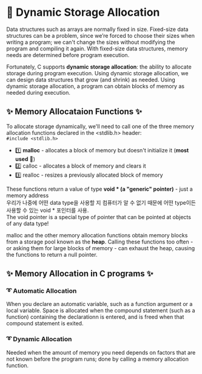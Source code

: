 # **💫 Dynamic Storage Allocation**

Data structures such as arrays are normally fixed in size. Fixed-size data structures can be a problem, since we’re forced to choose their sizes when writing a program; we can't change the sizes without modifying the program and compiling it again. With fixed-size data structures, memory needs are determined before program execution.

Fortunately, C supports **dynamic storage allocation**: the ability to allocate storage during program execution. Using dynamic storage allocation, we can design data structures that grow (and shrink) as needed. Using dynamic storage allocation, a program can obtain blocks of memory as needed during execution.

## **✨ Memory Allocataion Functions ✨**

To allocate storage dynamically, we'll need to call one of the three memory allocation functions declared in the <stdlib.h> header:  
`#include <stdlib.h>`

- 1️⃣ **malloc** - allocates a block of memory but doesn't initialize it (**most used** 💟)
- 2️⃣ calloc - allocates a block of memory and clears it
- 3️⃣ realloc - resizes a previously allocated block of memory

These functions return a value of type **void \* (a "generic" pointer)** - just a memory address  
우리가 나중에 어떤 data type을 사용할 지 컴퓨터가 알 수 없기 때문에 어떤 type이든 사용할 수 있는 void \* 포인터를 사용.  
The void pointer is a special type of pointer that can be pointed at objects of any data type!

malloc and the other memory allocation functions obtain memory blocks from a storage pool known as the **heap**. Calling these functions too often - or asking them for large blocks of memory - can exhaust the heap, causing the functions to return a null pointer.

## **✨ Memory Allocation in C programs ✨**

### **➰ Automatic Allocation**

When you declare an automatic variable, such as a function argument or a local variable. Space is allocated when the compound statement (such as a function) containing the declarationn is entered, and is freed when that compound statement is exited.

### **➰ Dynamic Allocation**

Needed when the amount of memory you need depends on factors that are not known before the program runs; done by calling a memory allocation function.
